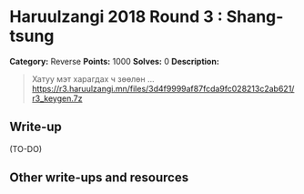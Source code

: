 # Haruulzangi 2018 Round 3 : Shang-tsung

**Category:** Reverse
**Points:** 1000
**Solves:** 0
**Description:**

>Хатуу мэт харагдах ч зөөлөн ...
>https://r3.haruulzangi.mn/files/3d4f9999af87fcda9fc028213c2ab621/r3_keygen.7z

## Write-up
(TO-DO)

## Other write-ups and resources
